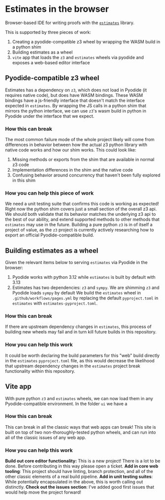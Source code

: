# Estimates in the browser
Browser-based IDE for writing proofs with the [`estimates`](https://github.com/teorth/estimates) library.

This is supported by three pieces of work:
1. Creating a pyodide-compatible z3 wheel by wrapping the WASM build in a python shim
2. Building estimates as a wheel
3. `vite` app that loads the `z3` and `estimates` wheels via pyodide and exposes a web-based editor interface

## Pyodide-compatible z3 wheel
Estimates has a dependency on `z3`, which does not load in Pyodide (it requires native code), but does have WASM bindings. These WASM bindings have a js-friendly interface that doesn't match the interface expected in `estimates`. By wrapping the JS calls in a python shim that mirrors the python interface, we can use `z3`'s wasm build in python in Pyodide under the interface that we expect.

### How this can break
The most common failure mode of the whole project likely will come from differences in behavior between how the actual z3 python library with native code works and how our shim works. This could look like:
1. Missing methods or exports from the shim that are available in normal z3 code
2. Implementation differences in the shim and the native code
3. Confusing behavior around concurrency that haven't been fully explored in this shim

### How you can help this piece of work
We need a unit testing suite that confirms this code is working as expected! Right now the python shim covers just a small section of the overall z3 api. We should both validate that its behavior matches the underlying z3 api to the best of our ability, and extend supported methods to other methods that `estimates` may use in the future. Building a pure python `z3` is in of itself a project of value, as the `z3` project is currently actively researching how to export an official Pyodide-compatible build.

## Building estimates as a wheel
Given the relevant items below to serving `estimates` via Pyodide in the browser:
1. Pyodide works with python 3.12 while `estimates` is built by default with 3.13
2. Estimates has two dependencies: `z3` and `sympy`. We are shimming `z3` and Pyodide loads `sympy` by default
We build the `estimates` wheel in `.github/workflows/pages.yml` by replacing the default `pyproject.toml` in `estimates` with `estimates-pyproject.toml`.

### How this can break
If there are upstream dependency changes in `estimates`, this process of building new wheels may fail and in turn kill future builds in this repository.

### How you can help this work
It could be worth declaring the build parameters for this "web" build directly in the `estimates` `pyproject.toml` file, as this would decrease the likelihood that upstream dependency changes in the `estimates` project break functionality within this repository.

## Vite app
With pure python `z3` and `estimates` wheels, we can now load them in any Pyodide-compatible environment. In the folder `ui` we have a 

### How this can break
This can break in all the classic ways that web apps can break! This site is built on top of two non-thoroughly-tested python wheels, and can run into all of the classic issues of any web app. 

### How you can help this work
**Build out core editor functionality:** This is a new project! There is a lot to be done. Before contributing in this way please open a ticket.
**Add in core web tooling**: This project should have linting, branch protection, and all of the other classic elements of a real build pipeline.
**Add in unit testing suites**: While potentially encapsulated in the above, this is worth calling out distinctly. 
**Check out the issues section**: I've added good first issues that would help move the project forward!
